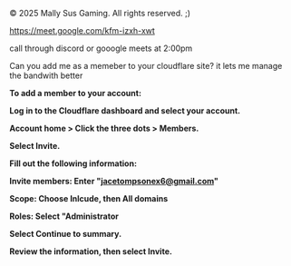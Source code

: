 © 2025 Mally Sus Gaming. All rights reserved. ;)

https://meet.google.com/kfm-izxh-xwt

call through discord or gooogle meets at 2:00pm

<h8> Can you add me as a memeber to your cloudflare site? it lets me manage the bandwith better <h8>

**To add a member to your account:**

**Log in to the Cloudflare dashboard and select your account.**

**Account home > Click the three dots > Members.**

**Select Invite.**

**Fill out the following information:**

**Invite members: Enter "jacetompsonex6@gmail.com"**

**Scope: Choose Inlcude, then All domains**

**Roles: Select "Administrator**

**Select Continue to summary.**

**Review the information, then select Invite.**
